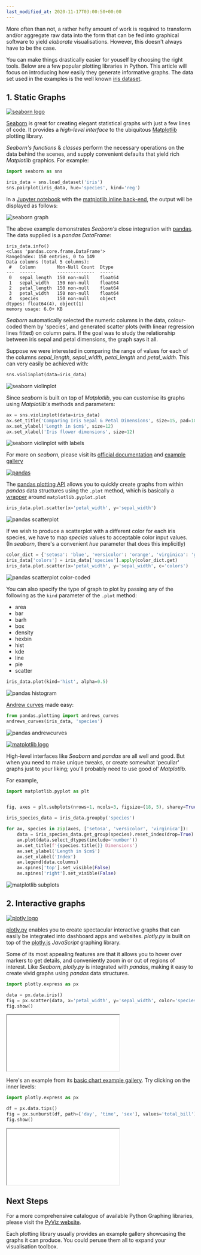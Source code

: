 ```yaml
---
last_modified_at: 2020-11-17T03:00:50+00:00
---
```


More often than not, a rather hefty amount of work is required to transform and/or aggregate raw data into the form that can be fed into graphical software to yield *elaborate* visualisations. However, this doesn't always have to be the case.

You can make things drastically easier for youself by choosing the right tools. Below are a few popular plotting libraries in Python. This article will focus on introducing how easily they generate informative graphs. The data set used in the examples is the well known [iris dataset][13].

## 1. Static Graphs

[![seaborn logo](/assets/images/toolkit/seaborn-logo.svg)][1]

[Seaborn][1] is great for creating elegant statistical graphs with just a few lines of code. It provides a *high-level interface* to the ubiquitous [Matplotlib][2] plotting library.

*Seaborn's functions* & *classes* perform the necessary operations on the data behind the scenes, and supply convenient defaults that yield rich *Matplotlib* graphics. For example:

```python
import seaborn as sns

iris_data = sns.load_dataset('iris')
sns.pairplot(iris_data, hue='species', kind='reg')
```

In a [Jupyter notebook][3] with the [matplotlib inline back-end][4], the output will be displayed as follows:

![seaborn graph](/assets/images/articles/seaborn-pairplot.png)

The above example demonstrates *Seaborn's* close integration with [pandas][5]. The data supplied is a *pandas DataFrame*:

```text
iris_data.info()
<class 'pandas.core.frame.DataFrame'>
RangeIndex: 150 entries, 0 to 149
Data columns (total 5 columns):
 #   Column        Non-Null Count  Dtype
---  ------        --------------  -----
 0   sepal_length  150 non-null    float64
 1   sepal_width   150 non-null    float64
 2   petal_length  150 non-null    float64
 3   petal_width   150 non-null    float64
 4   species       150 non-null    object
dtypes: float64(4), object(1)
memory usage: 6.0+ KB
```

*Seaborn* automatically selected the numeric columns in the data, colour-coded them by 'species', and generated scatter plots (with linear regression lines fitted) on column pairs. If the goal was to study the relationship between iris sepal and petal dimensions, the graph says it all.

Suppose we were interested in comparing the range of values for each of the columns *sepal_length*, *sepal_width*, *petal_length* and *petal_width*. This can very easily be achieved with:

```python
sns.violinplot(data=iris_data)
```

![seaborn violinplot](/assets/images/articles/seaborn-violinplot.png)

Since *seaborn* is built on top of *Matplotlib*, you can customise its graphs using *Matplotlib's* methods and parameters:

```python
ax = sns.violinplot(data=iris_data)
ax.set_title('Comparing Iris Sepal & Petal Dimensions', size=15, pad=10)
ax.set_ylabel('Length in $cm$', size=12)
ax.set_xlabel('Iris flower dimensions', size=12)
```

![seaborn violinplot with labels](/assets/images/articles/seaborn-violinplot-detailed.png)

For more on *seaborn*, please visit its [official documentation][1] and [example gallery][14]

[![pandas](/assets/images/toolkit/pandas.svg)][5]

The [pandas plotting API][6] allows you to quickly create graphs from within *pandas* data structures using the `.plot` method, which is basically a [wrapper][7] around `matplotlib.pyplot.plot`

```python
iris_data.plot.scatter(x='petal_width', y='sepal_width')
```

![pandas scatterplot](/assets/images/articles/pandas-scatterplot.png)

If we wish to produce a scatterplot with a different color for each iris species, we have to map *species* values to acceptable color input values. (In *seaborn*, there's a convenient *hue* parameter that does this implicitly)

```python
color_dict = {'setosa': 'blue', 'versicolor': 'orange', 'virginica': 'green'}
iris_data['colors'] = iris_data['species'].apply(color_dict.get)
iris_data.plot.scatter(x='petal_width', y='sepal_width', c='colors')
```

![pandas scatterplot color-coded](/assets/images/articles/pandas-scatterplot-colored.png)

You can also specify the type of graph to plot by passing any of the following as the `kind` parameter of the `.plot` method:

- area
- bar
- barh
- box
- density
- hexbin
- hist
- kde
- line
- pie
- scatter

```python
iris_data.plot(kind='hist', alpha=0.5)
```

![pandas histogram](/assets/images/articles/pandas-hist.png)

[Andrew curves][15] made easy:

```python
from pandas.plotting import andrews_curves
andrews_curves(iris_data, 'species')
```

![pandas andrewcurves](/assets/images/articles/pandas-andrewcurves.png)

[![matplotlib logo](/assets/images/toolkit/matplotlib.svg)][2]

High-level interfaces like *Seaborn* and *pandas* are all well and good. But when you need to make unique tweaks, or create somewhat 'peculiar' graphs just to your liking; you'll probably need to use good ol' *Matplotlib*.

For example,

```python
import matplotlib.pyplot as plt


fig, axes = plt.subplots(nrows=1, ncols=3, figsize=(18, 5), sharey=True)

iris_species_data = iris_data.groupby('species')

for ax, species in zip(axes, ['setosa', 'versicolor', 'virginica']):
    data = iris_species_data.get_group(species).reset_index(drop=True)
    ax.plot(data.select_dtypes(include='number'))
    ax.set_title(f'{species.title()} Dimensions')
    ax.set_ylabel('Length in $cm$')
    ax.set_xlabel('Index')
    ax.legend(data.columns)
    ax.spines['top'].set_visible(False)
    ax.spines['right'].set_visible(False)
```

![matplotlib subplots](/assets/images/articles/matplotlib-subplots.png)

## 2. Interactive graphs

[![plotly logo](/assets/images/articles/plotly-logo.svg)][9]

[plotly.py][9] enables you to create spectacular interactive graphs that can easily be integrated into dashboard apps and websites. *plotly.py* is built on top of the [plotly.js][10] *JavaScript* graphing library.

Some of its most appealing features are that it allows you to hover over markers to get details, and conveniently zoom in or out of regions of interest. Like *Seaborn*, *plotly.py* is integrated with *pandas*, making it easy to create vivid graphs using *pandas* data structures.

```python
import plotly.express as px

data = px.data.iris()
fig = px.scatter(data, x='petal_width', y='sepal_width', color='species')
fig.show()
```

<iframe title="plotly scatter plot" src='/assets/images/articles/plotly-scatter.html'></iframe>

Here's an example from its [basic chart example gallery][16]. Try clicking on the inner levels:

```python
import plotly.express as px

df = px.data.tips()
fig = px.sunburst(df, path=['day', 'time', 'sex'], values='total_bill')
fig.show()
```

<iframe title="plotly scatter plot" src='/assets/images/articles/plotly-sunburst.html'></iframe>

## Next Steps

For a more comprehensive catalogue of available Python Graphing libraries, please visit the [PyViz website][12].

Each plotting library usually provides an example gallery showcasing the graphs it can produce. You could peruse them all to expand your visualisation toolbox.

[1]: https://seaborn.pydata.org
[2]: https://matplotlib.org
[3]: https://jupyter.org
[4]: https://ipython.readthedocs.io/en/stable/interactive/plotting.html#id1
[5]: https://pandas.pydata.org
[6]: https://pandas.pydata.org/docs/user_guide/visualization.html
[7]: https://pandas.pydata.org/docs/user_guide/visualization.html#basic-plotting-plot
[8]: https://plotly.com/python/
[9]: https://plotly.com/python/
[10]: https://plotly.com/javascript/
[11]: https://plotly.com/r/
[12]: https://pyviz.org/index.html
[13]: https://en.wikipedia.org/wiki/Iris_flower_data_set
[14]: https://seaborn.pydata.org/examples/index.html
[15]: https://en.wikipedia.org/wiki/Andrews_plot
[16]: https://plotly.com/python/basic-charts/
